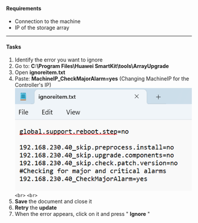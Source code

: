 
#### Requirements

* Connection to the machine
* IP of the storage array

---

#### Tasks

1. Identify the error you want to ignore
2. Go to: **C:\Program Files\Huawei SmartKit\tools\ArrayUpgrade**
3. Open **ignoreitem.txt**
4. Paste: **MachineIP_CheckMajorAlarm=yes** (Changing MachineIP for the Controller's IP)
   ![IgnoreError001](../../Images/IgnoreError001.png) `<br>`
   `<br>`
5. **Save** the document and close it
6. **Retry** the **update**
7. When the error appears, click on it and press " **Ignore** "

